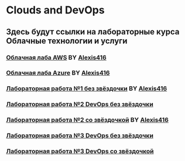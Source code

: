 # Clouds and DevOps

## Здесь будут ссылки на лабораторные курса Облачные технологии и услуги

### [Облачная лаба AWS](https://github.com/Alexis416/Clouds-DevOps/tree/main/AWS-Lab) BY [Alexis416](https://github.com/Alexis416/Clouds-DevOps)

### [Облачная лаба Azure](https://github.com/Alexis416/Clouds-DevOps/tree/main/Azure-Lab) BY [Alexis416](https://github.com/Alexis416/Clouds-DevOps)

### [Лабораторная работа №1 без звёздочки](https://github.com/Alexis416/Clouds-DevOps/tree/main/devops-lab-1) BY [Alexis416](https://github.com/Alexis416/Clouds-DevOps)

### [Лабораторная работа №2 DevOps без звёздочки](https://github.com/Bobr2005/Clouds/blob/main/Lab%E2%84%962/README.md)

### [Лабораторная работа №2 со звёздочкой](https://github.com/Alexis416/Clouds-DevOps/blob/main/devops-lab-2*/README.md) BY [Alexis416](https://github.com/Alexis416/Clouds-DevOps)

### [Лабораторная работа №3 DevOps без звёздочки](https://github.com/Bobr2005/CloudsAndDevOps/blob/main/Lab%E2%84%963/README.md)

### [Лабораторная работа №3 DevOps со звёздочкой](https://github.com/Bobr2005/CloudsAndDevOps/blob/main/lab%E2%84%963_with_star/README.md)

